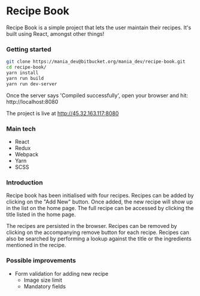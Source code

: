 # Recipe Book

Recipe Book is a simple project that lets the user maintain their recipes. It's built using React, amongst other things!

### Getting started
```sh
git clone https://mania_dev@bitbucket.org/mania_dev/recipe-book.git
cd recipe-book/
yarn install
yarn run build
yarn run dev-server
```
Once the server says 'Compiled successfully', open your browser and hit: http://localhost:8080

The project is live at http://45.32.163.117:8080

### Main tech
- React
- Redux
- Webpack
- Yarn
- SCSS

### Introduction
Recipe book has been initialised with four recipes. Recipes can be added by clicking on the "Add New" button. Once added, the new recipe will show up in the list on the home page. The full recipe can be accessed by clicking the title listed in the home page. 

The recipes are persisted in the browser. Recipes can be removed by clicking on the accompanying remove button for each recipe. Recipes can also be searched by performing a lookup against the title or the ingredients mentioned in the recipe.

### Possible improvements
* Form validation for adding new recipe
    - Image size limit
    - Mandatory fields